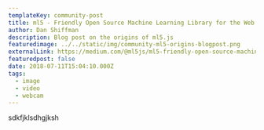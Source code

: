 ```yaml
---
templateKey: community-post
title: ml5 - Friendly Open Source Machine Learning Library for the Web
author: Dan Shiffman
description: Blog post on the origins of ml5.js
featuredimage: ../../static/img/community-ml5-origins-blogpost.png
externalLink: https://medium.com/@ml5js/ml5-friendly-open-source-machine-learning-library-for-the-web-e802b5da3b2
featuredpost: false
date: 2018-07-11T15:04:10.000Z
tags:
  - image
  - video
  - webcam
---
```


sdkfjklsdhgjksh

